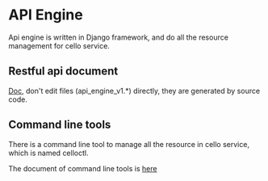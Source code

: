 # API Engine

Api engine is written in Django framework, and do all the resource management for cello service.

## Restful api document

[Doc](api.md), don't edit files (api_engine_v1.*) directly, they are generated by source code.

## Command line tools

There is a command line tool to manage all the resource in cello service, which is named celloctl.

The document of command line tools is [here](command_line/index.md)